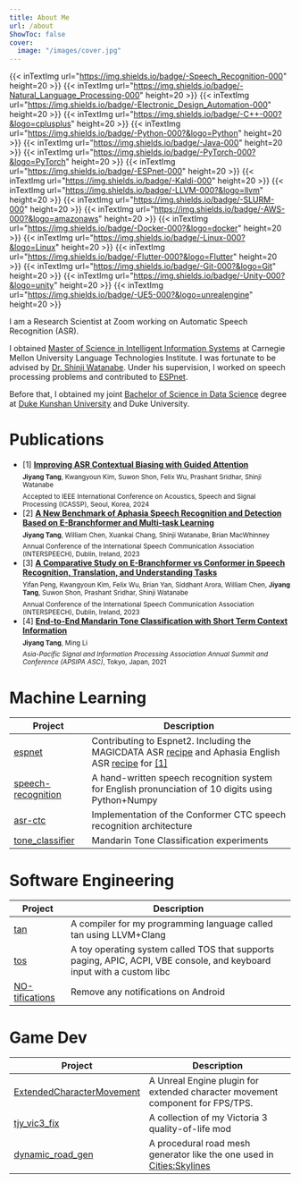 ```yaml
---
title: About Me
url: /about
ShowToc: false
cover:
  image: "/images/cover.jpg"
---
```


{{< inTextImg url="https://img.shields.io/badge/-Speech_Recognition-000" height=20 >}}
{{< inTextImg url="https://img.shields.io/badge/-Natural_Language_Processing-000" height=20 >}}
{{< inTextImg url="https://img.shields.io/badge/-Electronic_Design_Automation-000" height=20 >}}
{{< inTextImg url="https://img.shields.io/badge/-C++-000?&logo=cplusplus" height=20 >}}
{{< inTextImg url="https://img.shields.io/badge/-Python-000?&logo=Python" height=20 >}}
{{< inTextImg url="https://img.shields.io/badge/-Java-000" height=20 >}}
{{< inTextImg url="https://img.shields.io/badge/-PyTorch-000?&logo=PyTorch" height=20 >}}
{{< inTextImg url="https://img.shields.io/badge/-ESPnet-000" height=20 >}}
{{< inTextImg url="https://img.shields.io/badge/-Kaldi-000" height=20 >}}
{{< inTextImg url="https://img.shields.io/badge/-LLVM-000?&logo=llvm" height=20 >}}
{{< inTextImg url="https://img.shields.io/badge/-SLURM-000" height=20 >}}
{{< inTextImg url="https://img.shields.io/badge/-AWS-000?&logo=amazonaws" height=20 >}}
{{< inTextImg url="https://img.shields.io/badge/-Docker-000?&logo=docker" height=20 >}}
{{< inTextImg url="https://img.shields.io/badge/-Linux-000?&logo=Linux" height=20 >}}
{{< inTextImg url="https://img.shields.io/badge/-Flutter-000?&logo=Flutter" height=20 >}}
{{< inTextImg url="https://img.shields.io/badge/-Git-000?&logo=Git" height=20 >}}
{{< inTextImg url="https://img.shields.io/badge/-Unity-000?&logo=unity" height=20 >}}
{{< inTextImg url="https://img.shields.io/badge/-UE5-000?&logo=unrealengine" height=20 >}}

I am a Research Scientist at Zoom working on Automatic Speech Recognition (ASR).

I obtained [Master of Science in Intelligent Information Systems](https://miis.cs.cmu.edu/) at Carnegie Mellon
University Language Technologies Institute.
I was fortunate to be advised by [Dr. Shinji Watanabe](https://sites.google.com/view/shinjiwatanabe).
Under his supervision, I worked on speech processing problems and contributed
to [ESPnet](https://github.com/espnet/espnet).

Before that, I obtained my
joint [Bachelor of Science in Data Science](https://ugstudies.dukekunshan.edu.cn/majors/data-science/) degree
at [Duke Kunshan University](https://dukekunshan.edu.cn/en/about) and Duke University.

# Publications

- [1] [**Improving ASR Contextual Biasing with Guided Attention**](https://arxiv.org/abs/2401.08835) \
  <sub>**Jiyang Tang**, Kwangyoun Kim, Suwon Shon, Felix Wu, Prashant Sridhar, Shinji Watanabe</sub>\
  <sub>Accepted to IEEE International Conference on Acoustics, Speech and Signal Processing (ICASSP), Seoul, Korea,
  2024<sub>
- [2] [**A New Benchmark of Aphasia Speech Recognition and Detection Based on E-Branchformer and
  Multi-task Learning**](https://www.isca-speech.org/archive/interspeech_2023/tang23b_interspeech.html) \
  <sub>**Jiyang Tang**, William Chen, Xuankai Chang, Shinji Watanabe, Brian MacWhinney</sub>\
  <sub>Annual Conference of the International Speech Communication Association (INTERSPEECH), Dublin, Ireland, 2023<sub>
- [3] [**A Comparative Study on E-Branchformer vs Conformer in Speech Recognition, Translation,
  and Understanding Tasks**](https://www.isca-speech.org/archive/interspeech_2023/peng23b_interspeech.html) \
  <sub>Yifan Peng, Kwangyoun Kim, Felix Wu, Brian Yan, Siddhant Arora, William Chen, **Jiyang Tang**, Suwon Shon,
  Prashant Sridhar, Shinji Watanabe</sub>\
  <sub>Annual Conference of the International Speech Communication Association (INTERSPEECH), Dublin, Ireland, 2023<sub>
- [4] [**End-to-End Mandarin Tone Classification with Short Term
  Context Information**](https://ieeexplore.ieee.org/document/9689521) \
  <sub>**Jiyang Tang**, Ming Li</sub>\
  <sub>*Asia-Pacific Signal and Information Processing Association Annual Summit and Conference (APSIPA ASC)*, Tokyo,
  Japan, 2021<sub>

# Machine Learning

| Project                                                             | Description                                                                                                                                                                                                                                                   |
|---------------------------------------------------------------------|---------------------------------------------------------------------------------------------------------------------------------------------------------------------------------------------------------------------------------------------------------------|
| [espnet](https://github.com/tjysdsg/espnet)                         | Contributing to Espnet2. Including the MAGICDATA ASR [recipe](https://github.com/espnet/espnet/tree/master/egs2/magicdata/asr1) and Aphasia English ASR [recipe](https://github.com/espnet/espnet/tree/master/egs2/aphasiabank/asr1) for [[1]](#publications) |
| [speech-recognition](https://github.com/tjysdsg/speech-recognition) | A hand-written speech recognition system for English pronunciation of 10 digits using Python+Numpy                                                                                                                                                            |
| [asr-ctc](https://github.com/tjysdsg/asr-ctc)                       | Implementation of the Conformer CTC speech recognition architecture                                                                                                                                                                                           |
| [tone_classifier](https://github.com/tjysdsg/tone_classifier)       | Mandarin Tone Classification experiments                                                                                                                                                                                                                      |

# Software Engineering

| Project                                                           | Description                                                                                                            |
|-------------------------------------------------------------------|------------------------------------------------------------------------------------------------------------------------|
| [tan](https://github.com/tjysdsg/tan)                             | A compiler for my programming language called tan using LLVM+Clang                                                     |
| [tos](https://github.com/tjysdsg/tos)                             | A toy operating system called TOS that supports paging, APIC, ACPI, VBE console, and keyboard input with a custom libc |
| [NO-tifications](https://github.com/tjysdsg/notification_remover) | Remove any notifications on Android                                                                                    |

# Game Dev

| Project                                                                           | Description                                                                                                                         |
|-----------------------------------------------------------------------------------|-------------------------------------------------------------------------------------------------------------------------------------|
| [ExtendedCharacterMovement](https://github.com/tjysdsg/ExtendedCharacterMovement) | A Unreal Engine plugin for extended character movement component for FPS/TPS.                                                       |
| [tjy_vic3_fix](https://github.com/tjysdsg/tjy_vic3_fix)                           | A collection of my Victoria 3 quality-of-life mod                                                                                   |
| [dynamic_road_gen](https://github.com/tjysdsg/dynamic_road_gen)                   | A procedural road mesh generator like the one used in [Cities:Skylines](https://store.steampowered.com/app/255710/Cities_Skylines/) |
